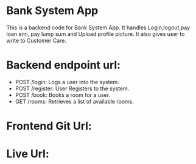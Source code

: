 # Bank System App
This is a backend code for Bank System App.
It handles Login,logout,pay loan emi, pay lump sum and Upload profile picture.
It also gives user to write to Customer Care.

# Backend endpoint url:
- POST /login: Logs a user into the system.
- POST /register: User Registers to the system.
- POST /book: Books a room for a user.
- GET /rooms: Retrieves a list of available rooms.

# Frontend Git Url:



# Live Url:
